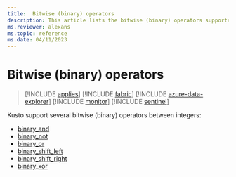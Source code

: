 ```yaml
---
title:  Bitwise (binary) operators
description: This article lists the bitwise (binary) operators supported in the Kusto Query Language.
ms.reviewer: alexans
ms.topic: reference
ms.date: 04/11/2023
---
```

# Bitwise (binary) operators

> [!INCLUDE [applies](../includes/applies-to-version/applies.md)] [!INCLUDE [fabric](../includes/applies-to-version/fabric.md)] [!INCLUDE [azure-data-explorer](../includes/applies-to-version/azure-data-explorer.md)] [!INCLUDE [monitor](../includes/applies-to-version/monitor.md)] [!INCLUDE [sentinel](../includes/applies-to-version/sentinel.md)]

Kusto support several bitwise (binary) operators between integers:

* [binary_and](binary-and-function.md)
* [binary_not](binary-not-function.md)
* [binary_or](binary-or-function.md)
* [binary_shift_left](binary-shift-left-function.md)
* [binary_shift_right](binary-shift-right-function.md)
* [binary_xor](binary-xor-function.md)
